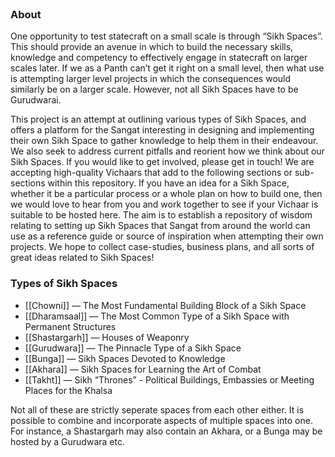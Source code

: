 <br>

### About

One opportunity to test statecraft on a small scale is through “Sikh Spaces”. This should provide an avenue in which to build the necessary skills, knowledge and competency to effectively engage in statecraft on larger scales later. If we as a Panth can’t get it right on a small level, then what use is attempting larger level projects in which the consequences would similarly be on a larger scale. However, not all Sikh Spaces have to be Gurudwarai. 

This project is an attempt at outlining various types of Sikh Spaces, and offers a platform for the Sangat interesting in designing and implementing their own Sikh Space to gather knowledge to help them in their endeavour. We also seek to address current pitfalls and reorient how we think about our Sikh Spaces. If you would like to get involved, please get in touch! We are accepting high-quality Vichaars that add to the following sections or sub-sections within this repository. If you have an idea for a Sikh Space, whether it be a particular process or a whole plan on how to build one, then we would love to hear from you and work together to see if your Vichaar is suitable to be hosted here. The aim is to establish a repository of wisdom relating to setting up Sikh Spaces that Sangat from around the world can use as a reference guide or source of inspiration when attempting their own projects. We hope to collect case-studies, business plans, and all sorts of great ideas related to Sikh Spaces!


### Types of Sikh Spaces

- [[Chowni]] — The Most Fundamental Building Block of a Sikh Space
- [[Dharamsaal]] — The Most Common Type of a Sikh Space with Permanent Structures
- [[Shastargarh]] — Houses of Weaponry
- [[Gurudwara]] — The Pinnacle Type of a Sikh Space
- [[Bunga]] — Sikh Spaces Devoted to Knowledge
- [[Akhara]] — Sikh Spaces for Learning the Art of Combat
- [[Takht]] — Sikh “Thrones” - Political Buildings, Embassies or Meeting Places for the Khalsa


Not all of these are strictly seperate spaces from each other either. It is possible to combine and incorporate aspects of multiple spaces into one. For instance, a Shastargarh may also contain an Akhara, or a Bunga may be hosted by a Gurudwara etc.
